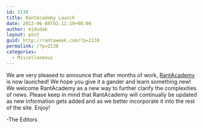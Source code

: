 ```yaml
---
id: 2138
title: RantAcademy Launch
date: 2012-06-08T02:11:19+00:00
author: mjdudak
layout: post
guid: http://rantaweek.com/?p=2138
permalink: /?p=2138
categories:
  - Miscellaneous
---
```

We are very pleased to announce that after months of work, [RantAcademy](http://rantaweek.com/rantacademy/ "RantAcademy") is now launched! We hope you give it a gander and learn something new! We welcome RantAcademy as a new way to further clarify the complexities of news. Please keep in mind that RantAcademy will continually be updated as new information gets added and as we better incorporate it into the rest of the site. Enjoy!

-The Editors